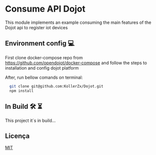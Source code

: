 # Consume API Dojot

This module implements an example consuming the main features of the Dojot api to register iot devices


## Environment config :computer:

First clone docker-compose repo from https://github.com/opendojot/docker-compose
and follow the steps to installation and config dojot platform

After, run bellow comands on terminal:

```bash
  git clone git@github.com:KollerZx/Dojot.git
  npm install
```


    
## In Build :hammer_and_wrench: :hourglass_flowing_sand:

This project it´s in build... 


## Licença

[MIT](https://choosealicense.com/licenses/mit/)

